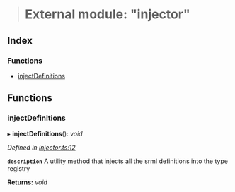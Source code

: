 > # External module: "injector"

## Index

### Functions

* [injectDefinitions](_injector_.md#injectdefinitions)

## Functions

###  injectDefinitions

▸ **injectDefinitions**(): *void*

*Defined in [injector.ts:12](https://github.com/polkadot-js/api/blob/19c3e4b/packages/types/src/injector.ts#L12)*

**`description`** A utility method that injects all the srml definitions into the type registry

**Returns:** *void*